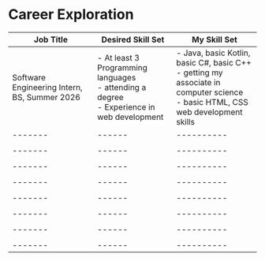 # Career Exploration

| Job Title | Desired Skill Set  |  My Skill Set |
| -------|------|----------|
| Software Engineering Intern, BS, Summer 2026     | - At least 3 Programming languages <br> - attending a degree <br> - Experience in web development     | - Java, basic Kotlin, basic C#, basic C++ <br> - getting my associate in computer science <br> - basic HTML, CSS web development skills        |
| -------|------|----------|
|  |   |   |
| -------|------|----------|
|  |   |   |
| -------|------|----------|
|  |   |   |
| -------|------|----------|
|  |   |   |
| -------|------|----------|
|  |   |   |
| -------|------|----------|
|  |   |   |
| -------|------|----------|
|  |   |   |
| -------|------|----------|
